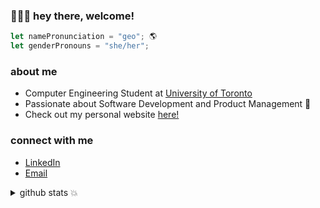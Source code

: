 ### 🙇🏻‍♀️ hey there, welcome! 
```javascript
let namePronunciation = "geo"; 🌎 
let genderPronouns = "she/her";
```

### about me
- Computer Engineering Student at [University of Toronto](https://www.ece.utoronto.ca/)
- Passionate about Software Development and Product Management 🤩
- Check out my personal website [here!](https://jioh.ca/) 

### connect with me
- [LinkedIn](https://www.linkedin.com/in/jioh-kim/)
- [Email](jioh.kim@outlook.com)

<details>
  <summary> github stats 💥 </summary>
 
  <br>
  
  ![Jioh's GitHub stats](https://github-readme-stats.vercel.app/api?username=jioh-kim&hide=stars&show_icons=true&hide_title=true&count_private=true&include_all_commits=true)
  
  ![Jioh's top languages](https://github-readme-stats.vercel.app/api/top-langs/?username=jioh-kim&layout=compact&hide_title=true)
  
  <img src="https://komarev.com/ghpvc/?username=jioh-kim&style=flat-square&color=151515" alt="GitHub Profile Views"/>
</details>

